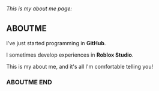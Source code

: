 ###### *This is my about me page*:

## ABOUTME 

I've just started programming in **GitHub**.

I sometimes develop experiences in **Roblox Studio**.

This is my about me, and it's all I'm comfortable telling you!

### ABOUTME END
